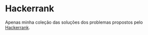 # Hackerrank

Apenas minha coleção das soluções dos problemas propostos pelo [Hackerrank](https://www.hackerrank.com).
